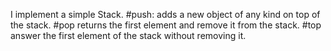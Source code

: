 I implement a simple Stack. #push: adds a new object of any kind on top of the stack. #pop returns the first element and remove it from the stack. #top answer the first element of the stack without removing it.